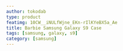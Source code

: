 ```yaml
---
author: tokodab
type: product
featimg: 10CW__iNULfWjne_EKn-rIlKYeBX5a_Ae
title: Barbie Samsung Galaxy S9 Case
tags: [samsung, galaxy, s9]
category: [samsung]
---
```

